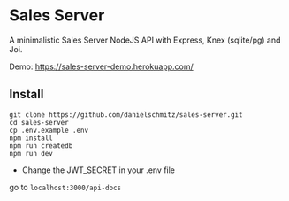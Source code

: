 # Sales Server

A minimalistic Sales Server NodeJS API with Express, Knex (sqlite/pg) and Joi.

Demo: https://sales-server-demo.herokuapp.com/ 

## Install

```
git clone https://github.com/danielschmitz/sales-server.git
cd sales-server
cp .env.example .env 
npm install
npm run createdb
npm run dev
```

* Change the JWT_SECRET in your .env file

go to `localhost:3000/api-docs` 

